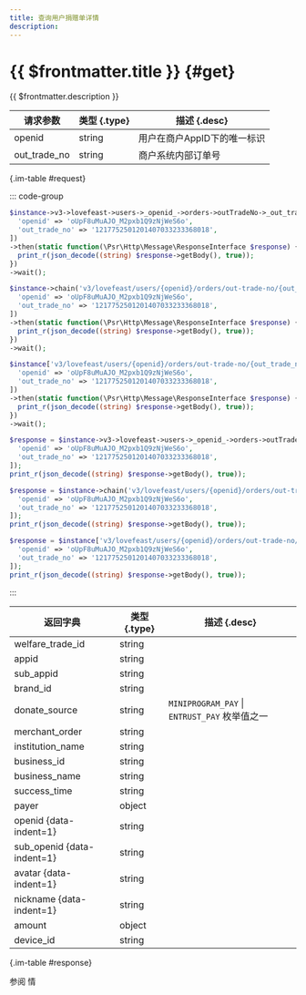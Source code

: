 ```yaml
---
title: 查询用户捐赠单详情
description: 
---
```


# {{ $frontmatter.title }} {#get}

{{ $frontmatter.description }}

| 请求参数 | 类型 {.type} | 描述 {.desc}
| --- | --- | ---
| openid | string | 用户在商户AppID下的唯一标识
| out_trade_no | string | 商户系统内部订单号

{.im-table #request}

::: code-group

```php [异步纯链式]
$instance->v3->lovefeast->users->_openid_->orders->outTradeNo->_out_trade_no_->getAsync([
  'openid' => 'oUpF8uMuAJO_M2pxb1Q9zNjWeS6o',
  'out_trade_no' => '1217752501201407033233368018',
])
->then(static function(\Psr\Http\Message\ResponseInterface $response) {
  print_r(json_decode((string) $response->getBody(), true));
})
->wait();
```

```php [异步声明式]
$instance->chain('v3/lovefeast/users/{openid}/orders/out-trade-no/{out_trade_no}')->getAsync([
  'openid' => 'oUpF8uMuAJO_M2pxb1Q9zNjWeS6o',
  'out_trade_no' => '1217752501201407033233368018',
])
->then(static function(\Psr\Http\Message\ResponseInterface $response) {
  print_r(json_decode((string) $response->getBody(), true));
})
->wait();
```

```php [异步属性式]
$instance['v3/lovefeast/users/{openid}/orders/out-trade-no/{out_trade_no}']->getAsync([
  'openid' => 'oUpF8uMuAJO_M2pxb1Q9zNjWeS6o',
  'out_trade_no' => '1217752501201407033233368018',
])
->then(static function(\Psr\Http\Message\ResponseInterface $response) {
  print_r(json_decode((string) $response->getBody(), true));
})
->wait();
```

```php [同步纯链式]
$response = $instance->v3->lovefeast->users->_openid_->orders->outTradeNo->_out_trade_no_->get([
  'openid' => 'oUpF8uMuAJO_M2pxb1Q9zNjWeS6o',
  'out_trade_no' => '1217752501201407033233368018',
]);
print_r(json_decode((string) $response->getBody(), true));
```

```php [同步声明式]
$response = $instance->chain('v3/lovefeast/users/{openid}/orders/out-trade-no/{out_trade_no}')->get([
  'openid' => 'oUpF8uMuAJO_M2pxb1Q9zNjWeS6o',
  'out_trade_no' => '1217752501201407033233368018',
]);
print_r(json_decode((string) $response->getBody(), true));
```

```php [同步属性式]
$response = $instance['v3/lovefeast/users/{openid}/orders/out-trade-no/{out_trade_no}']->get([
  'openid' => 'oUpF8uMuAJO_M2pxb1Q9zNjWeS6o',
  'out_trade_no' => '1217752501201407033233368018',
]);
print_r(json_decode((string) $response->getBody(), true));
```

:::

| 返回字典 | 类型 {.type} | 描述 {.desc}
| --- | --- | ---
| welfare_trade_id | string | 
| appid | string | 
| sub_appid | string | 
| brand_id | string | 
| donate_source | string | `MINIPROGRAM_PAY` \| `ENTRUST_PAY` 枚举值之一
| merchant_order | string | 
| institution_name | string | 
| business_id | string | 
| business_name | string | 
| success_time | string | 
| payer | object | 
| openid {data-indent=1} | string | 
| sub_openid {data-indent=1} | string | 
| avatar {data-indent=1} | string | 
| nickname {data-indent=1} | string | 
| amount | object | 
| device_id | string | 

{.im-table #response}

参阅 情
